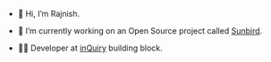 - 👋 Hi, I’m Rajnish.

- 🌱 I’m currently working on an Open Source project called [Sunbird](https://github.com/Sunbird-Ed/).
- 👨‍💻 Developer at [inQuiry](https://inquiry.sunbird.org/learn/overview) building block.

<!---
rajnishdargan/rajnishdargan is a ✨ special ✨ repository because its `README.md` (this file) appears on your GitHub profile.
You can click the Preview link to take a look at your changes.
- 👋 Hi, I’m @rajnishdargan
- 👀 I’m interested in ...
- 🌱 I’m currently learning ...
- 💞️ I’m looking to collaborate on ...
- 📫 How to reach me ...
--->
